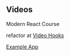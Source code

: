 ## Videos

Modern React Course

refactor at
[Video Hooks](https://github.com/Loonz206/videos-hooks)

[Example App](https://videos-hooks-pearl.vercel.app/)
